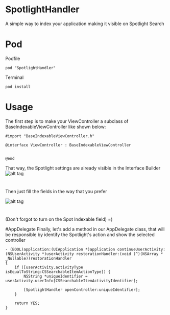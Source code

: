 # SpotlightHandler
A simple way to index your application making it visible on Spotlight Search

# Pod

Podfile
```
pod "SpotlightHandler"
```

Terminal
```
pod install
```

# Usage
The first step is to make your ViewController a subclass of BaseIndexableViewController like shown below:

```
#import "BaseIndexableViewController.h"

@interface ViewController : BaseIndexableViewController


@end
```

That way, the Spotlight settings are already visible in the Interface Builder
![alt tag](https://cloud.githubusercontent.com/assets/14286416/13165288/07415f88-d6a3-11e5-82a9-a996be52e7e4.png)
#
Then just fill the fields in the way that you prefer

![alt tag](https://cloud.githubusercontent.com/assets/14286416/13165289/07498f64-d6a3-11e5-98d3-27a8f84b8e6e.png)
#
(Don't forgot to turn on the Spot Indexable field) =)

#AppDelegate
Finally, let's add a method in our AppDelegate class, that will be responsible by identify the Spotlight's action and show the selected controller

```
- (BOOL)application:(UIApplication *)application continueUserActivity:(NSUserActivity *)userActivity restorationHandler:(void (^)(NSArray * _Nullable))restorationHandler
{
    if ([userActivity.activityType isEqualToString:CSSearchableItemActionType]) {
        NSString *uniqueIdentifier = userActivity.userInfo[CSSearchableItemActivityIdentifier];
        
        [SpotlightHandler openController:uniqueIdentifier];
    }
    
    return YES;
}
```
